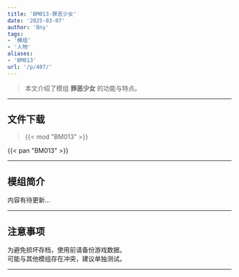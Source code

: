 ```yaml
---
title: 'BM013-罪恶少女'
date: '2025-03-07'
author: 'Bny'
tags:
- '模组'
- '人物'
aliases:
- 'BM013'
url: '/p/407/'
---
```


> 本文介绍了模组 **罪恶少女** 的功能与特点。

---

## 文件下载  

> {{< mod "BM013" >}}  

{{< pan "BM013" >}}  

---

## 模组简介

>  
内容有待更新...  

---

## 注意事项

>  
为避免损坏存档，使用前请备份游戏数据。  
可能与其他模组存在冲突，建议单独测试。  

---

